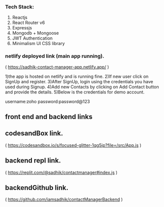 ### Tech Stack:

1. Reactjs
2. React Router v6
3. Expressjs
4. Mongodb + Mongoose
5. JWT Authentication
6. Minimalism UI CSS library

### netlify deployed link (main app running).

( https://sadhik-contact-manager-app.netlify.app/ )

1)the app is hosted on netlify and is running fine.
2)If new user click on SignUp and register.
3)After SignUp, login using the credentials you have used during Signup.
4)Add new Contacts by clicking on Add Contact button and provide the details.
5)Below is the credentials for demo account.

username:zoho
password:password@123

## front end and backend links

## codesandBox link.

( https://codesandbox.io/s/focused-glitter-1qg5jp?file=/src/App.js )

## backend repl link.

( https://replit.com/@sadhik/contactmanager#index.js )

## backendGithub link.

( https://github.com/iamsadhik/contactManagerBackend )
